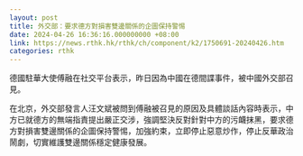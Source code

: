 ```yaml
---
layout: post
title: 外交部：要求德方對損害雙邊關係的企圖保持警惕
date: 2024-04-26 16:36:16.000000000 +08:00
link: https://news.rthk.hk/rthk/ch/component/k2/1750691-20240426.htm
categories: rthk
---
```


德國駐華大使傅融在社交平台表示，昨日因為中國在德間諜事件，被中國外交部召見。

在北京，外交部發言人汪文斌被問到傅融被召見的原因及具體談話內容時表示，中方已就德方的無端指責提出嚴正交涉，強調堅決反對針對中方的污衊抹黑，要求德方對損害雙邊關係的企圖保持警惕，加強約束，立即停止惡意炒作，停止反華政治鬧劇，切實維護雙邊關係穩定健康發展。
